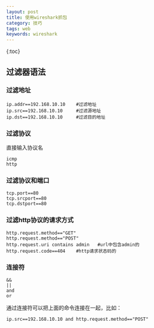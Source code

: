 ```yaml
---
layout: post
title: 使用wireshark抓包
category: 技巧
tags: web
keywords: wireshark
---
```

{:toc}


## 过滤器语法

### 过滤地址
```
ip.addr==192.168.10.10    #过滤地址
ip.src==192.168.10.10     #过滤源地址
ip.dst==192.168.10.10     #过滤目的地址
```

### 过滤协议
直接输入协议名
```
icmp   
http
```
 
### 过滤协议和端口
```
tcp.port==80
tcp.srcport==80
tcp.dstport==80
```

### 过滤http协议的请求方式
```
http.request.method=="GET"
http.request.method=="POST"
http.request.uri contains admin   #url中包含admin的
http.request.code==404    #http请求状态码的
```
### 连接符
```
&&  
||
and
or
```
通过连接符可以把上面的命令连接在一起，比如：
```
ip.src==192.168.10.10 and http.request.method=="POST"
```
